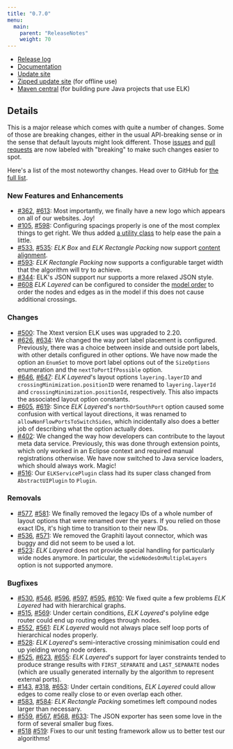 ```yaml
---
title: "0.7.0"
menu:
  main:
    parent: "ReleaseNotes"
    weight: 70
---
```


* [Release log](https://projects.eclipse.org/projects/modeling.elk/releases/0.7.0)
* [Documentation](https://download.eclipse.org/elk/updates/releases/0.7.0/elk-0.7.0-docs.zip)
* [Update site](https://download.eclipse.org/elk/updates/releases/0.7.0/)
* [Zipped update site](https://download.eclipse.org/elk/updates/releases/0.7.0/elk-0.7.0.zip) (for offline use)
* [Maven central](https://repo.maven.apache.org/maven2/org/eclipse/elk/) (for building pure Java projects that use ELK)



## Details

This is a major release which comes with quite a number of changes. Some of those are breaking changes, either in the usual API-breaking sense or in the sense that default layouts might look different. Those [issues](https://github.com/eclipse/elk/issues?q=is%3Aissue+is%3Aclosed+milestone%3A%22Release+0.7.0%22+label%3Abreaking) and [pull requests](https://github.com/eclipse/elk/pulls?q=is%3Apr+is%3Aclosed+milestone%3A%22Release+0.7.0%22+label%3Abreaking) are now labeled with "breaking" to make such changes easier to spot.

Here's a list of the most noteworthy changes. Head over to GitHub for [the full list](https://github.com/eclipse/elk/milestone/12?closed=1).


### New Features and Enhancements

* [#362](https://github.com/eclipse/elk/issues/362), [#613](https://github.com/eclipse/elk/pull/613): Most importantly, we finally have a new logo which appears on all of our websites. Joy!
* [#105](https://github.com/eclipse/elk/issues/105), [#598](https://github.com/eclipse/elk/pull/598): Configuring spacings properly is one of the most complex things to get right. We thus added [a utility class](https://github.com/eclipse/elk/blob/master/plugins/org.eclipse.elk.core/src/org/eclipse/elk/core/util/ElkSpacings.java) to help ease the pain a little.
* [#533](https://github.com/eclipse/elk/issues/533), [#535](https://github.com/eclipse/elk/pull/535): _ELK Box_ and _ELK Rectangle Packing_ now support [content alignment](https://www.eclipse.org/elk/reference/options/org-eclipse-elk-contentalignment.html).
* [#593](https://github.com/eclipse/elk/pull/593): _ELK Rectangle Packing_ now supports a configurable target width that the algorithm will try to achieve.
* [#344](https://github.com/eclipse/elk/issues/344): ELK's JSON support nur supports a more relaxed JSON style.
* [#608](https://github.com/eclipse/elk/issues/608)  _ELK Layered_ can be configured to consider the [model order](https://www.eclipse.org/elk/reference/options/org-eclipse-elk-layered-considermodelorder.html)  to order the nodes and edges as in the model if this does not cause additional crossings.


### Changes

* [#500](https://github.com/eclipse/elk/issues/500): The Xtext version ELK uses was upgraded to 2.20.
* [#626](https://github.com/eclipse/elk/issues/626), [#634](https://github.com/eclipse/elk/pull/634): We changed the way port label placement is configured. Previously, there was a choice between inside and outside port labels, with other details configured in other options. We have now made the option an `EnumSet` to move port label options out of the `SizeOptions` enumeration and the `nextToPortIfPossible` option.
* [#646](https://github.com/eclipse/elk/issues/646), [#647](https://github.com/eclipse/elk/pull/647): _ELK Layered_'s layout options `layering.layerID` and `crossingMinimization.positionID` were renamed to `layering.layerId` and `crossingMinimization.positionId`, respectively. This also impacts the associated layout option constants.
* [#605](https://github.com/eclipse/elk/issues/605), [#619](https://github.com/eclipse/elk/pull/619): Since _ELK Layered_'s `northOrSouthPort` option caused some confusion with vertical layout directions, it was renamed to `allowNonFlowPortsToSwitchSides`, which incidentally also does a better job of describing what the option actually does.
* [#402](https://github.com/eclipse/elk/issues/402): We changed the way how developers can contribute to the layout meta data service. Previously, this was done through extension points, which only worked in an Eclipse context and required manual registrations otherwise. We have now switched to Java service loaders, which should always work. Magic!
* [#516](https://github.com/eclipse/elk/pull/516): Our `ELKServicePlugin` class had its super class changed from `AbstractUIPlugin` to `Plugin`.


### Removals

* [#577](https://github.com/eclipse/elk/issues/577), [#581](https://github.com/eclipse/elk/pull/581): We finally removed the legacy IDs of a whole number of layout options that were renamed over the years. If you relied on those exact IDs, it's high time to transition to their new IDs.
* [#536](https://github.com/eclipse/elk/issues/536), [#571](https://github.com/eclipse/elk/pull/571): We removed the Graphiti layout connector, which was buggy and did not seem to be used a lot.
* [#523](https://github.com/eclipse/elk/issues/523): _ELK Layered_ does not provide special handling for particularly wide nodes anymore. In particular, the `wideNodesOnMultipleLayers` option is not supported anymore.


### Bugfixes

* [#530](https://github.com/eclipse/elk/issues/530), [#546](https://github.com/eclipse/elk/issues/546), [#596](https://github.com/eclipse/elk/issues/596), [#597](https://github.com/eclipse/elk/pull/597), [#595](https://github.com/eclipse/elk/pull/595), [#610](https://github.com/eclipse/elk/pull/610): We fixed quite a few problems _ELK Layered_ had with hierarchical graphs.
* [#515](https://github.com/eclipse/elk/issues/515), [#569](https://github.com/eclipse/elk/pull/569): Under certain conditions, _ELK Layered_'s polyline edge router could end up routing edges through nodes.
* [#552](https://github.com/eclipse/elk/issues/552), [#561](https://github.com/eclipse/elk/pull/561): _ELK Layered_ would not always place self loop ports of hierarchical nodes properly.
* [#528](https://github.com/eclipse/elk/issues/528): _ELK Layered_'s semi-interactive crossing minimisation could end up yielding wrong node orders.
* [#525](https://github.com/eclipse/elk/issues/525), [#623](https://github.com/eclipse/elk/issues/623), [#655](https://github.com/eclipse/elk/pull/655): _ELK Layered_'s support for layer constraints tended to produce strange results with `FIRST_SEPARATE` and `LAST_SEPARATE` nodes (which are usually generated internally by the algorithm to represent external ports).
* [#143](https://github.com/eclipse/elk/issues/143), [#318](https://github.com/eclipse/elk/issues/318), [#653](https://github.com/eclipse/elk/pull/653): Under certain conditions, _ELK Layered_ could allow edges to come really close to or even overlap each other.
* [#583](https://github.com/eclipse/elk/issues/583), [#584](https://github.com/eclipse/elk/pull/584): _ELK Rectangle Packing_ sometimes left compound nodes larger than necessary.
* [#559](https://github.com/eclipse/elk/issues/559), [#567](https://github.com/eclipse/elk/issues/567), [#568](https://github.com/eclipse/elk/pull/568), [#633](https://github.com/eclipse/elk/pull/633): The JSON exporter has seen some love in the form of several smaller bug fixes.
* [#518](https://github.com/eclipse/elk/issues/518) [#519](https://github.com/eclipse/elk/issues/519): Fixes to our unit testing framework allow us to better test our algorithms!

